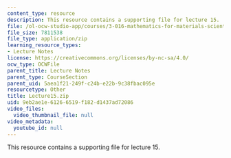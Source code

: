```yaml
---
content_type: resource
description: This resource contains a supporting file for lecture 15.
file: /ol-ocw-studio-app/courses/3-016-mathematics-for-materials-scientists-and-engineers-fall-2005/9eb2ae1e61266519f182d1437ad72086_Lecture15.zip
file_size: 7811538
file_type: application/zip
learning_resource_types:
- Lecture Notes
license: https://creativecommons.org/licenses/by-nc-sa/4.0/
ocw_type: OCWFile
parent_title: Lecture Notes
parent_type: CourseSection
parent_uid: 5aea1f21-249f-c24b-e22b-9c38fbac095e
resourcetype: Other
title: Lecture15.zip
uid: 9eb2ae1e-6126-6519-f182-d1437ad72086
video_files:
  video_thumbnail_file: null
video_metadata:
  youtube_id: null
---
```

This resource contains a supporting file for lecture 15.